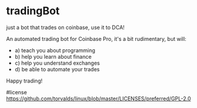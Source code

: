 # tradingBot
just a bot that trades on coinbase, use it to DCA!

An automated trading bot for Coinbase Pro, it's a bit rudimentary, but will:
- a) teach you about programming
- b) help you learn about finance
- c) help you understand exchanges
- d) be able to automate your trades

Happy trading!

#license
  https://github.com/torvalds/linux/blob/master/LICENSES/preferred/GPL-2.0
